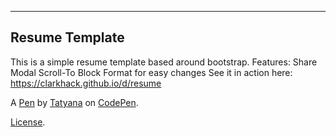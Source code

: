 ---------------
Resume Template
---------------
This is a simple resume template based around bootstrap. 
Features: 
    Share Modal
    Scroll-To
    Block Format for easy changes
See it in action here: https://clarkhack.github.io/d/resume

A [Pen](https://codepen.io/Kovaleva/pen/prLmPo) by [Tatyana](https://codepen.io/Kovaleva) on [CodePen](https://codepen.io).

[License](https://codepen.io/Kovaleva/pen/prLmPo/license).
